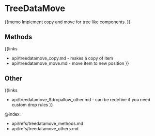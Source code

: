 TreeDataMove 
=============


{{memo Implement copy and move for tree like components. }}



Methods
-------

{{links
- api/treedatamove_copy.md - makes a copy of item
- api/treedatamove_move.md - move item to new position
}}




Other
-----

{{links
- api/treedatamove_$dropallow_other.md - can be redefine if you need custom drop rules
}}


@index:
- api/refs/treedatamove_methods.md
- api/refs/treedatamove_others.md

